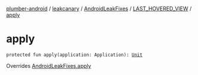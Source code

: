 [plumber-android](../../../index.md) / [leakcanary](../../index.md) / [AndroidLeakFixes](../index.md) / [LAST_HOVERED_VIEW](index.md) / [apply](./apply.md)

# apply

`protected fun apply(application: Application): `[`Unit`](https://kotlinlang.org/api/latest/jvm/stdlib/kotlin/-unit/index.html)

Overrides [AndroidLeakFixes.apply](../apply.md)


